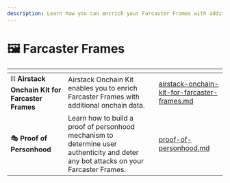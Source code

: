 ```yaml
---
description: Learn how you can encrich your Farcaster Frames with additional onchain data.
---
```


# 🖼 Farcaster Frames

<table data-view="cards"><thead><tr><th></th><th></th><th></th><th data-hidden data-card-target data-type="content-ref"></th></tr></thead><tbody><tr><td><span data-gb-custom-inline data-tag="emoji" data-code="26d3">⛓</span> <strong>Airstack Onchain Kit for Farcaster Frames</strong></td><td>Airstack Onchain Kit enables you to enrich Farcaster Frames with additional onchain data.</td><td></td><td><a href="airstack-onchain-kit-for-farcaster-frames.md">airstack-onchain-kit-for-farcaster-frames.md</a></td></tr><tr><td><span data-gb-custom-inline data-tag="emoji" data-code="1f3ad">🎭</span> <strong>Proof of Personhood</strong></td><td>Learn how to build a proof of personhood mechanism to determine user authenticity and deter any bot attacks on your Farcaster Frames.</td><td></td><td><a href="proof-of-personhood.md">proof-of-personhood.md</a></td></tr></tbody></table>
